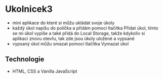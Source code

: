 # Ukolnicek3
- mini aplikace do které si můžu ukládat svoje úkoly
- každý úkol napíšu do políčka a přidám pomocí tlačítka Přidat úkol, tímto se mi úkol vypíše a také přidá do Local Storage, takže kdykoliv si aplikaci znovu otevřu, tak zde jsou úkoly uložené a vypsané
- vypsaný úkol můžu smazat pomocí tlačítka Vymazat úkol
## Technologie
- HTML, CSS a Vanilla JavaScript
